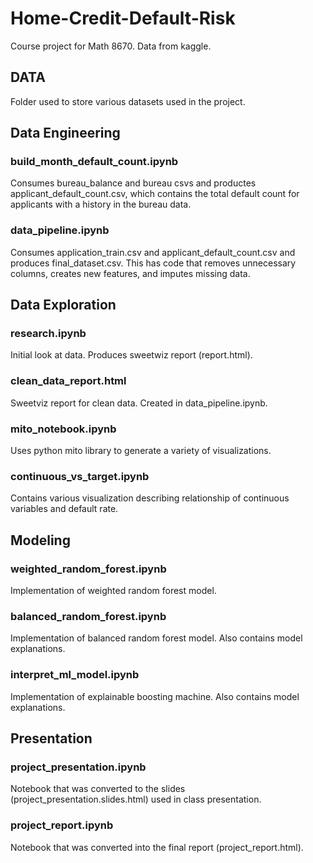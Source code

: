 # Home-Credit-Default-Risk

Course project for Math 8670. Data from kaggle. 

## DATA

Folder used to store various datasets used in the project.

## Data Engineering

### build_month_default_count.ipynb

Consumes bureau_balance and bureau csvs and productes applicant_default_count.csv, which contains the total default count for applicants with a history in the bureau data.

### data_pipeline.ipynb

Consumes application_train.csv and applicant_default_count.csv and produces final_dataset.csv. This has code that removes unnecessary columns, creates new features, and imputes missing data.

## Data Exploration

### research.ipynb

Initial look at data. Produces sweetwiz report (report.html).

### clean_data_report.html

Sweetviz report for clean data. Created in data_pipeline.ipynb.

### mito_notebook.ipynb

Uses python mito library to generate a variety of visualizations.

### continuous_vs_target.ipynb

Contains various visualization describing relationship of continuous variables and default rate.

## Modeling

### weighted_random_forest.ipynb

Implementation of weighted random forest model.

### balanced_random_forest.ipynb

Implementation of balanced random forest model. Also contains model explanations.

### interpret_ml_model.ipynb

Implementation of explainable boosting machine. Also contains model explanations.

## Presentation

### project_presentation.ipynb

Notebook that was converted to the slides (project_presentation.slides.html) used in class presentation.

### project_report.ipynb

Notebook that was converted into the final report (project_report.html).